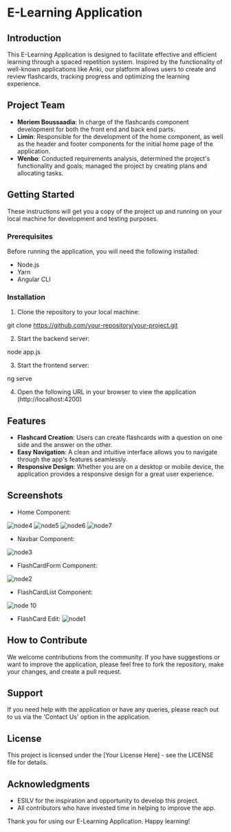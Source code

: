 # E-Learning Application

## Introduction

This E-Learning Application is designed to facilitate effective and efficient learning through a spaced repetition system. Inspired by the functionality of well-known applications like Anki, our platform allows users to create and review flashcards, tracking progress and optimizing the learning experience.

## Project Team

- **Meriem Boussaadia**: In charge of the flashcards component development for both the front end and back end parts.
- **Limin**: Responsible for the development of the home component, as well as the header and footer components for the initial home page of the application.
- **Wenbo**: Conducted requirements analysis, determined the project's functionality and goals; managed the project by creating plans and allocating tasks.

## Getting Started

These instructions will get you a copy of the project up and running on your local machine for development and testing purposes.

### Prerequisites

Before running the application, you will need the following installed:

- Node.js
- Yarn
- Angular CLI

### Installation

1. Clone the repository to your local machine:

git clone https://github.com/your-repository/your-project.git



2. Start the backend server:

node app.js



3. Start the frontend server:

ng serve


4. Open the following URL in your browser to view the application (http://localhost:4200)

## Features

- **Flashcard Creation**: Users can create flashcards with a question on one side and the answer on the other.
- **Easy Navigation**: A clean and intuitive interface allows you to navigate through the app's features seamlessly.
- **Responsive Design**: Whether you are on a desktop or mobile device, the application provides a responsive design for a great user experience.

## Screenshots

- Home Component:
 
![node4](https://github.com/Mia16041999/Node-Angular-Project/assets/151848543/1d922e42-94bf-4000-a612-35fa6868024f)
![node5](https://github.com/Mia16041999/Node-Angular-Project/assets/151848543/be31fb33-87d7-4985-b901-e5a61c1ec835)
![node6](https://github.com/Mia16041999/Node-Angular-Project/assets/151848543/e49800f3-3789-40fc-8bec-9eb2655ed790)
![node7](https://github.com/Mia16041999/Node-Angular-Project/assets/151848543/ab588fac-3c7d-430e-8ecd-902b7ef53411)

- Navbar Component:
 
![node3](https://github.com/Mia16041999/Node-Angular-Project/assets/151848543/0b88c4e6-cdaa-42b6-aaab-f2b0dcaf9afb)

- FlashCardForm Component:

![node2](https://github.com/Mia16041999/Node-Angular-Project/assets/151848543/e8cd180f-4e53-42e7-b14f-968dbd544355)

- FlashCardList Component:
 
![node 10](https://github.com/Mia16041999/Node-Angular-Project/assets/151848543/9cbd2d83-abe3-4958-bbd1-ac7fff048b4a)

- FlashCard Edit:
 ![node1](https://github.com/Mia16041999/Node-Angular-Project/assets/151848543/c11d342c-6582-4ee5-96a5-9ad1c43e967c)


## How to Contribute

We welcome contributions from the community. If you have suggestions or want to improve the application, please feel free to fork the repository, make your changes, and create a pull request.

## Support

If you need help with the application or have any queries, please reach out to us via the 'Contact Us' option in the application.

## License

This project is licensed under the [Your License Here] - see the LICENSE file for details.

## Acknowledgments

- ESILV for the inspiration and opportunity to develop this project.
- All contributors who have invested time in helping to improve the app.

Thank you for using our E-Learning Application. Happy learning!
